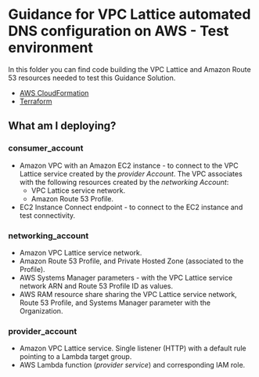 # Guidance for VPC Lattice automated DNS configuration on AWS - Test environment

In this folder you can find code building the VPC Lattice and Amazon Route 53 resources needed to test this Guidance Solution. 

* [AWS CloudFormation](./cloudformation/)
* [Terraform](./terraform/)

## What am I deploying?

### consumer_account

* Amazon VPC with an Amazon EC2 instance - to connect to the VPC Lattice service created by the *provider Account*. The VPC associates with the following resources created by the *networking Account*:
    * VPC Lattice service network.
    * Amazon Route 53 Profile.
* EC2 Instance Connect endpoint - to connect to the EC2 instance and test connectivity.

### networking_account

* Amazon VPC Lattice service network.
* Amazon Route 53 Profile, and Private Hosted Zone (associated to the Profile).
* AWS Systems Manager parameters - with the VPC Lattice service network ARN and Route 53 Profile ID as values.
* AWS RAM resource share sharing the VPC Lattice service network, Route 53 Profile, and Systems Manager parameter with the Organization.

### provider_account

* Amazon VPC Lattice service. Single listener (HTTP) with a default rule pointing to a Lambda target group.
* AWS Lambda function (*provider service*) and corresponding IAM role.
